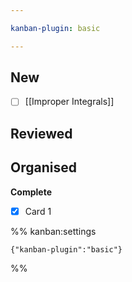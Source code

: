 ```yaml
---

kanban-plugin: basic

---
```


## New

- [ ] [[Improper Integrals]]


## Reviewed



## Organised

**Complete**
- [x] Card 1




%% kanban:settings
```
{"kanban-plugin":"basic"}
```
%%